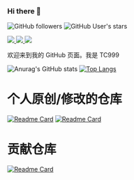 ### Hi there 👋

![GitHub followers](https://img.shields.io/github/followers/TC999?label=%E5%85%B3%E6%B3%A8%E8%80%85)
![GitHub User's stars](https://img.shields.io/github/stars/TC999?style=flat&logo=github&label=%E6%80%BB%E6%98%9F%E6%A0%87%E6%95%B0)


<a href="https://www.youtube.com/@ctan7038">
<img src="https://img.shields.io/badge/YouTube-FF0000?style=for-the-badge&logo=youtube&logoColor=white">
</a>
<a href="https://t.me/barnamenevisiadmin/">
<img src="https://img.shields.io/badge/telegram-2CA5E0?style=for-the-badge&logo=telegram&logoColor=white">
</a>
<a href="https://space.bilibili.com/648765401">
<img src="https://img.shields.io/badge/bilibili-FF69B4?style=for-the-badge&logo=bilibili&logoColor=white">
</a>

<p></p>
<p align="justify">
欢迎来到我的 GitHub 页面。我是 TC999
</p>

![Anurag's GitHub stats](https://github-readme-stats.vercel.app/api?username=TC999&show_icons=true&theme=dark&locale=CN)
[![Top Langs](https://github-readme-stats.vercel.app/api/top-langs/?username=TC999&theme=dark&locale=cn)](https://github.com/anuraghazra/github-readme-stats)

# 个人原创/修改的仓库
[![Readme Card](https://github-readme-stats.vercel.app/api/pin/?username=TC999&repo=Structura-Chinese&theme=dark)](https://github.com/anuraghazra/github-readme-stats)
[![Readme Card](https://github-readme-stats.vercel.app/api/pin/?username=TC999&repo=zhihu-full-show&theme=dark)](https://github.com/anuraghazra/github-readme-stats)

# 贡献仓库
[![Readme Card](https://github-readme-stats.vercel.app/api/pin/?username=maboloshi&repo=github-chinese&theme=dark)](https://github.com/anuraghazra/github-readme-stats)